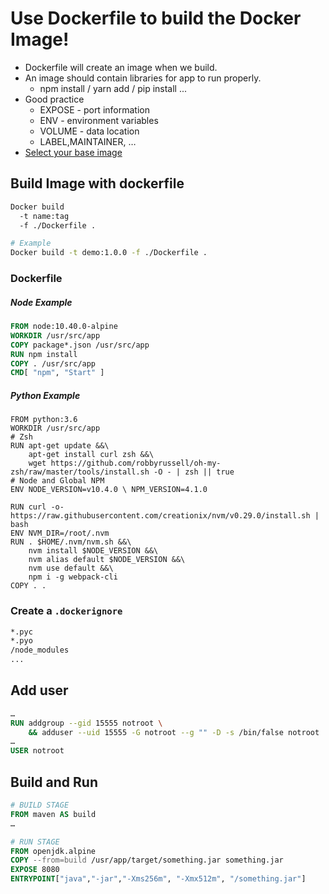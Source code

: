 # Use Dockerfile to build the Docker Image!

- Dockerfile will create an image when we build.
- An image should contain libraries for app to run properly.
  - npm install / yarn add / pip install ...
- Good practice
  - EXPOSE - port information
  - ENV - environment variables
  - VOLUME - data location
  - LABEL,MAINTAINER, …
- [ Select your base image ](https://hub.docker.com)

## Build Image with dockerfile

```bash
Docker build
  -t name:tag
  -f ./Dockerfile .

# Example
Docker build -t demo:1.0.0 -f ./Dockerfile .
```

### Dockerfile

##### Node Example

```Dockerfile
FROM node:10.40.0-alpine
WORKDIR /usr/src/app
COPY package*.json /usr/src/app
RUN npm install
COPY . /usr/src/app
CMD[ "npm", "Start" ]
```

##### Python Example

```docker
FROM python:3.6
WORKDIR /usr/src/app
# Zsh
RUN apt-get update &&\
    apt-get install curl zsh &&\
    wget https://github.com/robbyrussell/oh-my-zsh/raw/master/tools/install.sh -O - | zsh || true
# Node and Global NPM
ENV NODE_VERSION=v10.4.0 \ NPM_VERSION=4.1.0

RUN curl -o- https://raw.githubusercontent.com/creationix/nvm/v0.29.0/install.sh | bash
ENV NVM_DIR=/root/.nvm
RUN . $HOME/.nvm/nvm.sh &&\
    nvm install $NODE_VERSION &&\
    nvm alias default $NODE_VERSION &&\
    nvm use default &&\
    npm i -g webpack-cli
COPY . .
```

### Create a `.dockerignore`

```dockerfile
*.pyc
*.pyo
/node_modules
...
```

## Add user

```dockerfile
…
RUN addgroup --gid 15555 notroot \
    && adduser --uid 15555 -G notroot --g "" -D -s /bin/false notroot
…
USER notroot
```

## Build and Run

```dockerfile
# BUILD STAGE
FROM maven AS build
…

# RUN STAGE
FROM openjdk.alpine
COPY --from=build /usr/app/target/something.jar something.jar
EXPOSE 8080
ENTRYPOINT["java","-jar","-Xms256m", "-Xmx512m", "/something.jar"]
```
